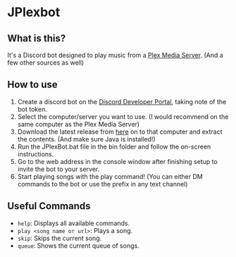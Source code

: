 # JPlexbot

## What is this?

It's a Discord bot designed to play music from a [Plex Media Server](https://plex.tv). (And a few other sources as well)

## How to use

1) Create a discord bot on the [Discord Developer Portal](https://discordapp.com/developers/applications/), taking note of the bot token.
1) Select the computer/server you want to use. (I would recommend on the same computer as the Plex Media Server)
2) Download the latest release from [here](https://github.com/MoSadie/JPlexBot/releases/latest) on to that computer and extract the contents. (And make sure Java is installed!)
3) Run the JPlexBot.bat file in the bin folder and follow the on-screen instructions.
4) Go to the web address in the console window after finishing setup to invite the bot to your server.
5) Start playing songs with the play command! (You can either DM commands to the bot or use the prefix in any text channel)

## Useful Commands
- `help`: Displays all available commands.
- `play <song name or url>`: Plays a song.
- `skip`: Skips the current song.
- `queue`: Shows the current queue of songs.
